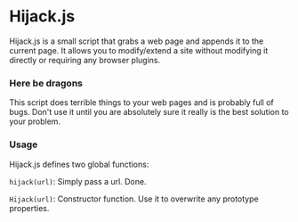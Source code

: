 # Hijack.js

Hijack.js is a small script that grabs a web page and appends it to the current page.
It allows you to modify/extend a site without modifying it directly or requiring any browser plugins.

### Here be dragons

This script does terrible things to your web pages and is probably full of bugs.
Don't use it until you are absolutely sure it really is the best solution to your problem.


### Usage
Hijack.js defines two global functions:

`hijack(url)`: Simply pass a url. Done.

`Hijack(url)`: Constructor function. Use it to overwrite any prototype properties.
